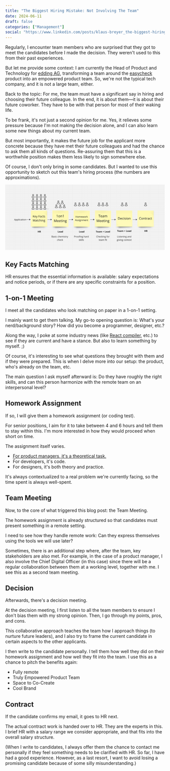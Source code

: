 ```yaml
---
title: "The Biggest Hiring Mistake: Not Involving The Team"
date: 2024-06-11
draft: false
categories: ["Management"]
social: "https://www.linkedin.com/posts/klaus-breyer_the-biggest-hiring-mistake-not-involving-activity-7206197253588275201-oEUg?"
---
```


Regularly, I encounter team members who are surprised that they got to meet the candidates before I made the decision. They weren't used to this from their past experiences.

But let me provide some context: I am currently the Head of Product and Technology for [edding AG](https://www.edding.com/), transforming a team around the [easycheck](https://easycheck-by-edding.com/) product into an empowered product team. So, we're not the typical tech company, and it is not a large team, either.

Back to the topic: For me, the team must have a significant say in hiring and choosing their future colleague. In the end, it is about them—it is about their future coworker. They have to be with that person for most of their waking life.

To be frank, it's not just a second opinion for me. Yes, it relieves some pressure because I'm not making the decision alone, and I can also learn some new things about my current team.

But most importantly, it makes the future job for the applicant more concrete because they have met their future colleagues and had the chance to ask them all kinds of questions. Re-assuring them that this is a worthwhile position makes them less likely to sign somewhere else.

Of course, I don't only bring in some candidates. But I wanted to use this opportunity to sketch out this team's hiring process (the numbers are approximations).

![Hiring Process](team-hiring.png)

## Key Facts Matching

HR ensures that the essential information is available: salary expectations and notice periods, or if there are any specific constraints for a position.

## 1-on-1 Meeting

I meet all the candidates who look matching on paper in a 1-on-1 setting.

I mainly want to get them talking. My go-to opening question is: What's your nerd/background story? How did you become a programmer, designer, etc.?

Along the way, I poke at some industry news (like [React compiler](https://react.dev/learn/react-compiler), etc.) to see if they are current and have a stance. But also to learn something by myself. ;)

Of course, it's interesting to see what questions they brought with them and if they were prepared. This is when I delve more into our setup: the product, who's already on the team, etc.

The main question I ask myself afterward is: Do they have roughly the right skills, and can this person harmonize with the remote team on an interpersonal level?

## Homework Assignment

If so, I will give them a homework assignment (or coding test).

For senior positions, I aim for it to take between 4 and 6 hours and tell them to stay within this. I'm more interested in how they would proceed when short on time.

The assignment itself varies.

- [For product managers, it's a theoretical task.](https://www.v01.io/posts/2024-hiring-remote-product-manager/)
- For developers, it's code.
- For designers, it's both theory and practice.

It's always contextualized to a real problem we're currently facing, so the time spent is always well-spent.

## Team Meeting

Now, to the core of what triggered this blog post: the Team Meeting.

The homework assignment is already structured so that candidates must present something in a remote setting.

I need to see how they handle remote work: Can they express themselves using the tools we will use later?

Sometimes, there is an additional step where, after the team, key stakeholders are also met. For example, in the case of a product manager, I also involve the Chief Digital Officer (in this case) since there will be a regular collaboration between them at a working level, together with me. I see this as a second team meeting.

## Decision

Afterwards, there's a decision meeting.

At the decision meeting, I first listen to all the team members to ensure I don't bias them with my strong opinion. Then, I go through my points, pros, and cons.

This collaborative approach teaches the team how I approach things (to nurture future leaders), and I also try to frame the current candidate in certain aspects to the other applicants.

I then write to the candidate personally. I tell them how well they did on their homework assignment and how well they fit into the team. I use this as a chance to pitch the benefits again:

- Fully remote
- Truly Empowered Product Team
- Space to Co-Create
- Cool Brand

## Contract

If the candidate confirms my email, it goes to HR next.

The actual contract work is handed over to HR. They are the experts in this. I brief HR with a salary range we consider appropriate, and that fits into the overall salary structure.

(When I write to candidates, I always offer them the chance to contact me personally if they feel something needs to be clarified with HR. So far, I have had a good experience. However, as a last resort, I want to avoid losing a promising candidate because of some silly misunderstanding.)
